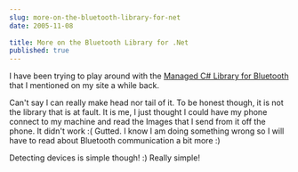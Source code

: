 ```yaml
---
slug: more-on-the-bluetooth-library-for-net
date: 2005-11-08
 
title: More on the Bluetooth Library for .Net
published: true
---
```

I have been trying to play around with the <a href="http://www.kinlan.co.uk/2005/10/following-my-post-about-lack-of.html">Managed C# Library for Bluetooth</a> that I mentioned on my site a while back.<p />Can't say I can really make head nor tail of it. To be honest though, it is not the library that is at fault. It is me, I just thought I could have my phone connect to my machine and read the Images that I send from it off the phone. It didn't work :( Gutted. I know I am doing something wrong so I will have to read about Bluetooth communication a bit more :)<p />Detecting devices is simple though! :)  Really simple!<p /><br />

